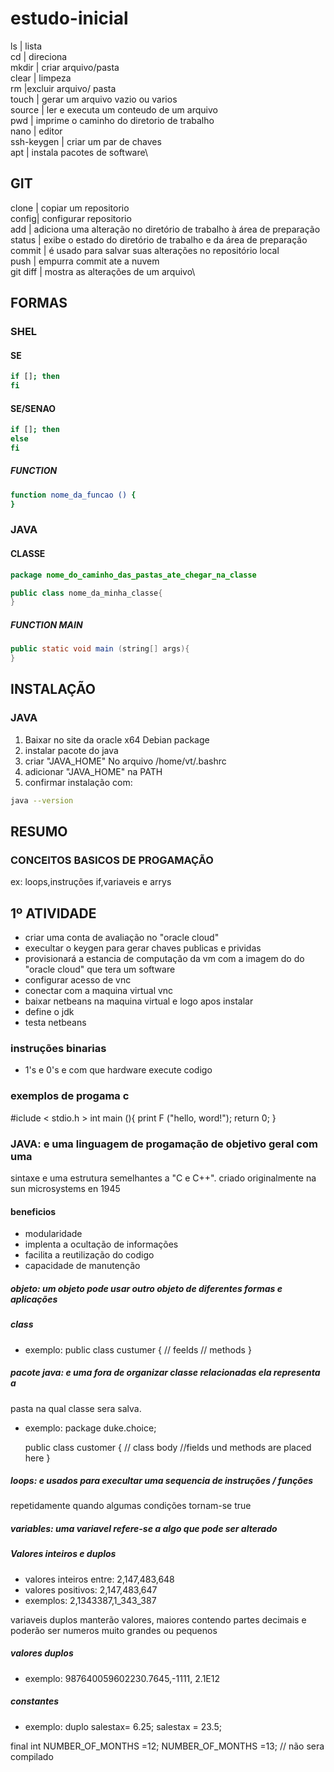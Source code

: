 # estudo-inicial


ls | lista\
cd | direciona\
mkdir | criar arquivo/pasta\
clear | limpeza\
rm |excluir arquivo/ pasta\
touch | gerar um arquivo vazio ou varios\
source | ler e executa um conteudo de um arquivo\
pwd | imprime o caminho do diretorio de trabalho\
nano | editor\
ssh-keygen | criar um par de chaves\
apt | instala pacotes de software\
  
## GIT 
clone | copiar um repositorio\
config| configurar repositorio\
add | adiciona uma alteração no diretório de trabalho à área de preparação\
status |  exibe o estado do diretório de trabalho e da área de preparação\
commit |  é usado para salvar suas alterações no repositório local\
push | empurra commit ate a nuvem\
git diff | mostra as alterações de um arquivo\


## FORMAS 

### SHEL

#### SE
```sh
if []; then
fi
```

#### SE/SENAO
```sh
if []; then
else
fi
```

##### FUNCTION
```sh
function nome_da_funcao () {
}
```

### JAVA

#### CLASSE
```java
package nome_do_caminho_das_pastas_ate_chegar_na_classe

public class nome_da_minha_classe{
}
```

##### FUNCTION MAIN
```java
public static void main (string[] args){
}
```

## INSTALAÇÃO

### JAVA

1. Baixar no site da oracle x64 Debian package
2. instalar pacote do java 
3. criar "JAVA_HOME" No  arquivo /home/vt/.bashrc
4. adicionar "JAVA_HOME" na PATH
5. confirmar instalação com: 
```sh
java --version
```

## RESUMO
### CONCEITOS BASICOS DE PROGAMAÇÃO
ex: loops,instruções if,variaveis e arrys

## 1º ATIVIDADE
* criar uma conta de avaliação no "oracle cloud"
* execultar o keygen para gerar chaves publicas e prividas
* provisionará a estancia de computação da vm com a imagem do do "oracle cloud" que tera um software
* configurar acesso de vnc
* conectar com a maquina virtual vnc
* baixar netbeans na maquina virtual e logo apos instalar
* define o jdk
* testa netbeans

### instruções binarias
* 1's e 0's e com que hardware execute codigo

### exemplos de progama c
#iclude < stdio.h >
int main (){
  print F ("hello, word!");
  return 0;
}

### JAVA: e uma linguagem de progamação de objetivo geral com uma 
sintaxe e uma estrutura semelhantes a "C e C++". criado originalmente na sun microsystems
en 1945
#### beneficios
* modularidade
* implenta a ocultação de informações
* facilita a reutilização do codigo
* capacidade de manutenção

##### objeto: um objeto pode usar outro objeto de diferentes formas e aplicações

##### class
* exemplo:
    public class custumer {
    	// feelds
    	// methods
    }

##### pacote java: e uma fora de organizar classe relacionadas ela representa a 
pasta na qual  classe sera salva.

* exemplo: 
package duke.choice;

  public class customer {
  // class body
  //fields und methods are
 placed here
  }

##### loops: e usados para execultar uma sequencia de instruções / funções
repetidamente quando algumas condições tornam-se true

##### variables: uma variavel refere-se a algo que pode ser alterado

##### Valores inteiros e duplos

* valores inteiros entre: 2,147,483,648
* valores positivos: 2,147,483,647
 * exemplos: 2,1343387,1_343_387

variaveis duplos manterão valores, maiores contendo partes decimais e poderão ser
numeros muito grandes ou pequenos

##### valores duplos

* exemplo: 987640059602230.7645,-1111, 2.1E12

##### constantes

* exemplo: 
      duplo salestax= 6.25;
salestax = 23.5;

final int NUMBER_OF_MONTHS =12;
NUMBER_OF_MONTHS =13; // não
sera compilado
